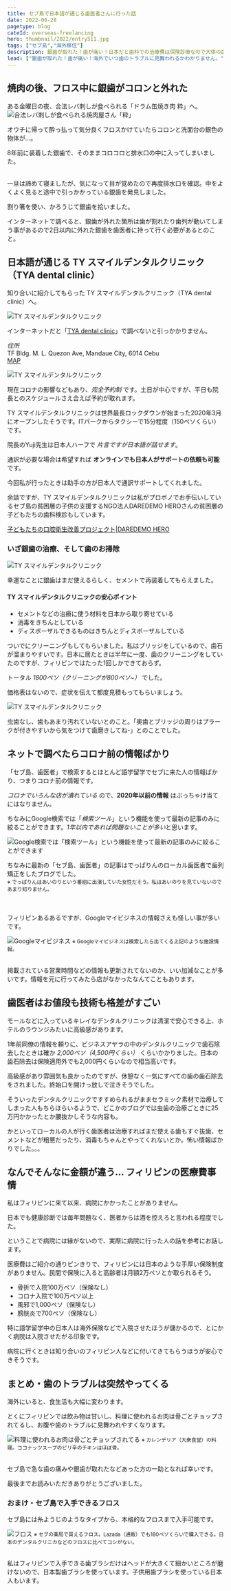 ```yaml
---
title: セブ島で日本語が通じる歯医者さんに行った話
date: 2022-06-28
pagetype: blog
cateId: overseas-freelancing
hero: thumbnail/2022/entry511.jpg
tags: ["セブ島","海外移住"]
description: 銀歯が取れた！歯が痛い！日本だと歯科での治療費は保険診療なので大体の目安がわかるけど、フィリピンではピンきりです。セブ島で歯の突然のトラブルでお困りの方のために、現地在住の私が日本語が通じる安心の歯医者さん・TY スマイルデンタルクリニック（TYA dental clinic）をご紹介します。
lead: ["銀歯が取れた！歯が痛い！海外でいつ歯のトラブルに見舞われるかわかりません。","日本だと保険診療で大体の治療費に目安がわかるけどフィリピンではピンきりです。","コロナでいろんな店が潰れているので2020年以前の情報が当てになりません。","セブ島で突然の歯のトラブルでお困りの方のために、現地在住の私が日本語が通じる安心の歯医者さん・TY スマイルデンタルクリニック（TYA dental clinic）をご紹介します。"]
---
```

## 焼肉の後、フロス中に銀歯がコロンと外れた
ある金曜日の夜、合法レバ刺しが食べられる「ドラム缶焼き肉 粋」へ。
![合法レバ刺しが食べられる焼肉屋さん「粋」](./images/2020/10/entry386-12.jpg)

オウチに帰って酔っ払って気分良くフロスかけていたらコロンと洗面台の銀色の物体が…。

8年前に装着した銀歯で、そのままコロコロと排水口の中に入ってしまいました。

<br>一旦は諦めて寝ましたが、気になって目が覚めたので再度排水口を確認。中をよくよく見ると途中で引っかかっている銀歯を発見しました。

割り箸を使い、かろうじて銀歯を拾いました。

<msg txt="なんとか拾うことができました！実は私、米粒に字を書けるくらいスーパー器用です。"></msg>

インターネットで調べると、銀歯が外れた箇所は歯が割れたり歯列が動いてしまう事があるので2日以内に外れた銀歯を歯医者に持って行く必要があるとのこと。

## 日本語が通じる TY スマイルデンタルクリニック（TYA dental clinic）
知り合いに紹介してもらった TY スマイルデンタルクリニック（TYA dental clinic）へ。

![TY スマイルデンタルクリニック](./images/2022/06/entry511-3.jpg)

インターネットだと「[TYA dental clinic](https://www.google.com/search?q=TYA%20dental%20clinic&rlz=1C5CHFA_enPH997PH997&oq=TYA+dental+clinic&aqs=chrome..69i57.379j0j7&sourceid=chrome&ie=UTF-8&tbs=lf:1,lf_ui:2&tbm=lcl&sxsrf=ALiCzsbTxyEkd92973E8d2BzOhTSB5uB8w:1656383606194&rflfq=1&num=10&rldimm=5758053924140230283&lqi=ChFZVEEgZGVudGFsIGNsaW5pY1oTIhF5dGEgZGVudGFsIGNsaW5pY5IBDWRlbnRhbF9jbGluaWOqARkQASoVIhF5dGEgZGVudGFsIGNsaW5pYygA&ved=2ahUKEwi909Xjjc_4AhW-Z2wGHctmAqEQvS56BAgPEAE&sa=X&rlst=f#rlfi=hd:;si:5758053924140230283,l,ChFZVEEgZGVudGFsIGNsaW5pY1oTIhF5dGEgZGVudGFsIGNsaW5pY5IBDWRlbnRhbF9jbGluaWOqARkQASoVIhF5dGEgZGVudGFsIGNsaW5pYygA;mv:[[10.3463111,123.9342233],[10.3041091,123.88638840000002]];tbs:lrf:!1m4!1u3!2m2!3m1!1e1!1m4!1u2!2m2!2m1!1e1!2m1!1e2!2m1!1e3,lf:1)」で調べないと引っかかりません。


<div class="gray-box"><em>住所</em><br>TF Bldg. M. L. Quezon Ave, Mandaue City, 6014 Cebu<br><a href="https://maps.app.goo.gl/z88P2PFRX7ymsWPb6">MAP</a></div>

![TY スマイルデンタルクリニック](./images/2022/06/entry511-5.jpg)

現在コロナの影響などもあり、*完全予約制* です。土日が中心ですが、平日も院長とのスケジュールさえ合えば予約が取れます。

TY スマイルデンタルクリニックは世界最長ロックダウンが始まった2020年3月にオープンしたそうです。ITパークからタクシーで15分程度（150ペソくらい）です。

院長のYuji先生は日本人ハーフで *片言ですが日本語が話せます*。

通訳が必要な場合は希望すれば **オンラインでも日本人がサポートの依頼も可能** です。

今回私が行ったときは助手の方が日本人で通訳サポートしてくれました。

余談ですが、TY スマイルデンタルクリニックは私がプロボノでお手伝いしているセブ島の貧困層の子供の支援するNGO法人DAREDEMO HEROさんの貧困層の子どもたちの歯科検診もしています。

[子どもたちの口腔衛生改善プロジェクト|DAREDEMO HERO](https://daredemohero.com/38730/)

### いざ銀歯の治療、そして歯のお掃除

![TY スマイルデンタルクリニック](./images/2022/06/entry511-1.jpg)

幸運なことに銀歯はまだ使えるらしく、セメントで再装着してもらえました。

<div class="box">
  <h4>TY スマイルデンタルクリニックの安心ポイント</h4>
  <ul>
    <li>セメントなどの治療に使う材料を日本から取り寄せている</li>
    <li>消毒をきちんとしている</li>
    <li>ディスポーザルできるものはきちんとディスポーザルしている</li>
  </ul>
</div>

ついでにクリーニングもしてもらいました。私はブリッジをしているので、歯石が溜まりやすいです。日本に居たときは半年に一度、歯のクリーニングをしていたのですが、フィリピンではたった1回しかできておらず。

トータル *1800ペソ（クリーニングが800ペソ~）* でした。

価格表はないので、症状を伝えて都度見積もってもらいましょう。

![TY スマイルデンタルクリニック](./images/2022/06/entry511-2.jpg)

虫歯なし、歯もあまり汚れていないとのこと。「奥歯とブリッジの周りはプラークが付きやすいから気をつけて歯磨きしてね-」とのことでした。

## ネットで調べたらコロナ前の情報ばかり
「セブ島、歯医者」で検索するとほとんど語学留学でセブに来た人の情報ばかり、つまりコロナ前の情報です。

*コロナでいろんな店が潰れている* ので、**2020年以前の情報** はぶっちゃけ当てにはなりません。

ちなみにGoogle検索では「*検索ツール*」という機能を使って最新の記事のみに絞ることができます。*1年以内であれば問題ないことが多い*と思います。

![Google検索では「検索ツール」という機能を使って最新の記事のみに絞ることができます](./images/2022/06/entry511-6.jpg)

ちなみに最新の「セブ島、歯医者」の記事はでっぱりんのローカル歯医者で歯列矯正をしたブログでした。
<br><small>※ でっぱりんはあいのりという番組に出演していた女性だそう。私はあいのりを見ていないのであまり知りません。</small>

<br><br>フィリピンあるあるですが、Googleマイビジネスの情報さえも怪しい事が多いです。

![Googleマイビジネス](./images/2022/06/entry511-7.jpg)
<small>※ Googleマイビジネスは検索したら出てくる上記のような施設情報。</small>

<br>掲載されている営業時間などの情報も更新されてないのか、いい加減なことが多いです。情報を元に行ってみたら店がなかったなんてこともあります。

<msg txt="お店や場所を探すときは知り合いに聞くのが一番"></msg>

## 歯医者はお値段も技術も格差がすごい

モールなどに入っているキレイなデンタルクリニックは清潔で安心できる上、ホテルのラウンジみたいに高級感があります。

<msg txt="お金に余裕があり、安心して治療を任せたければ高いところもおすすめです"></msg>

1年前同僚の情報を頼りに、ビジネスアヤラの中のデンタルクリニックで歯石除去したときは確か *2,000ペソ（4,500円くらい）* くらいかかりました。日本の歯石除去は保険適用外でも2,000円くらいなので相当高いです。

高級感があり雰囲気も良かったのですが、休憩なく一気にすべての歯の歯石除去をされました。終始口を開けっ放しで泣きそうでした。

そういったデンタルクリニックですすめられるがままセラミック素材で治療してしまった人もちらほらいるようで、どこかのブログでは虫歯の治療ごときに25万円かかったとか腰抜かしそうな内容も。

かといってローカルの人が行く歯医者は治療すればまだ使える歯もすぐ抜歯、セメントなどが粗悪だったり、消毒もちゃんとやってくれないとか。怖い情報ばかりでした。。。

<msg txt="ちょっとローカルな場所に行くと歯のないおじさんやおばさんが、そこら辺にいます"></msg>

## なんでそんなに金額が違う… フィリピンの医療費事情
私はフィリピンに来て以来、病院にかかったことがありません。

日本でも健康診断では毎年問題なく、医者からは酒を控えろと言われる程度でした。

ということで病院には縁がないので、実際に病院に行った人の話を参考にお話します。

医療費はご紹介の通りピンきりで、フィリピンには日本のような手厚い保険制度がありません。民間で保険に入ると高齢者は月額2万ペソとか取られるそう。

* 骨折で入院100万ペソ（保険なし）
* コロナ入院で100万ペソ以上
* 風邪で1,000ペソ（保険なし）
* 膀胱炎で700ペソ（保険なし）

<msg txt="保険を使おうが使わなかろうが、行った病院次第という印象"></msg>

特に語学留学中の日本人は海外保険などで入院させたほうが儲かるので、とにかく病院は入院させたがる印象です。

病院に行くときは知り合いのフィリピン人などに付いてきてもらうほうが安心できそうです。

## まとめ・歯のトラブルは突然やってくる
海外にいると、食生活も大幅に変わります。

とくにフィリピンでは飲み物は甘いし、料理に使われるお肉は骨ごとチョップされてるし、お腹や歯のトラブルに見舞われやすくなります。

![料理に使われるお肉は骨ごとチョップされてる](./images/2022/06/entry511-9.jpg)
<small>※ カレンデリア（大衆食堂）の料理。ココナッツスープのピリ辛のチキンはほぼ骨。</small>

<br>セブ島で急な歯の痛みや銀歯が取れたなどあった方の一助となれば幸いです。

最後までお読みいただきありがとうございました。

<card id="/blogs/entry417/"></card>
<card id="/blogs/entry503/"></card>

### おまけ・セブ島で入手できるフロス
セブ島には糸ようじのようなタイプから、本格的なフロスまで入手可能です。

![フロス](./images/2022/06/entry511-4.jpg)
<small>※ セブの薬局で買えるフロス。Lazada（通販）でも180ペソくらいで購入できる。日本のデンタルクリニカなどのフロスに比べてコシがない。</small>

<br>私はフィリピンで入手できる歯ブラシだけはヘッドが大きくて細かいところが磨けないので、日本製歯ブラシを使っています。子供用歯ブラシを使っている日本人もいます。
